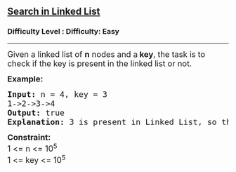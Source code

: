 <h2><a href="https://www.geeksforgeeks.org/problems/search-in-linked-list-1664434326/1?page=16&status=unsolved&sortBy=submissions">Search in Linked List</a></h2><h3>Difficulty Level : Difficulty: Easy</h3><hr><div class="problems_problem_content__Xm_eO"><p><span style="font-size: 18px;">Given a linked list of <strong>n</strong> nodes and a<strong> key</strong>, the task is to check if the key&nbsp;is present in the linked list or&nbsp;not.</span></p>
<p><strong><span style="font-size: 18px;">Example:</span></strong></p>
<pre><strong><span style="font-size: 18px;">Input: </span></strong><span style="font-size: 18px;">n = 4, key = 3
1-&gt;2-&gt;3-&gt;4
<strong>Output: </strong>true
<strong>Explanation: </strong>3 is present in Linked List, so the function returns true.</span></pre>
<p><span style="font-size: 18px;"><strong>Constraint:</strong><br>1 &lt;= n &lt;= 10<sup>5</sup><br>1 &lt;= key &lt;= 10<sup>5</sup></span></p></div>